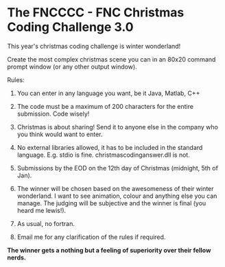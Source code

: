 The FNCCCC - FNC Christmas Coding Challenge 3.0
===============================================

This year's christmas coding challenge is winter wonderland!

Create the most complex christmas scene you can in an 80x20 command prompt window (or any other output window).

Rules:

1. You can enter in any language you want, be it Java, Matlab, C++

2. The code must be a maximum of 200 characters for the entire submission. Code wisely!

3. Christmas is about sharing! Send it to anyone else in the company who you think would want to enter.

4. No external libraries allowed, it has to be included in the standard language. E.g. stdio is fine. christmascodinganswer.dll is not.

5. Submissions by the EOD on the 12th day of Christmas (midnight, 5th of Jan).

6. The winner will be chosen based on the awesomeness of their winter wonderland. I want to see animation, colour and anything else you can manage. The judging will be subjective and the winner is final (you heard me lewis!).

7. As usual, no fortran.

8. Email me for any clarification of the rules if required. 

**The winner gets a nothing but a feeling of superiority over their fellow nerds.**
